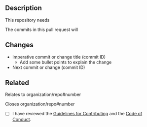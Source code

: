## Description

This repository needs <!-- Add 1-2 sentences explaining the purpose of this PR. -->

The commits in this pull request will <!-- Summarize PR. -->

## Changes

- Imperative commit or change title (commit ID) <!-- Add commit ID and [GitHub will autolink](https://help.github.com/en/github/writing-on-github/autolinked-references-and-urls). -->
  - Add some bullet points to explain the change
- Next commit or change (commit ID)

## Related

Relates to organization/repo#number

<!-- Reference related commits, issues and pull requests. Type `#` and select from the list. -->

Closes organization/repo#number

<!-- List issues for GitHub to automatically close after merge to default branch. Type `#` and select from the list. See the [GitHub docs on linking PRs to issues](https://help.github.com/en/github/managing-your-work-on-github/linking-a-pull-request-to-an-issue) for more. -->

- [ ] I have reviewed the [Guidelines for Contributing](../CONTRIBUTING.md) and the [Code of Conduct](../CODE_OF_CONDUCT.md).
